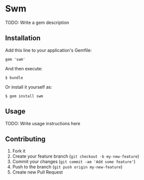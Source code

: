 # Swm

TODO: Write a gem description

## Installation

Add this line to your application's Gemfile:

    gem 'swm'

And then execute:

    $ bundle

Or install it yourself as:

    $ gem install swm

## Usage

TODO: Write usage instructions here

## Contributing

1. Fork it
2. Create your feature branch (`git checkout -b my-new-feature`)
3. Commit your changes (`git commit -am 'Add some feature'`)
4. Push to the branch (`git push origin my-new-feature`)
5. Create new Pull Request
